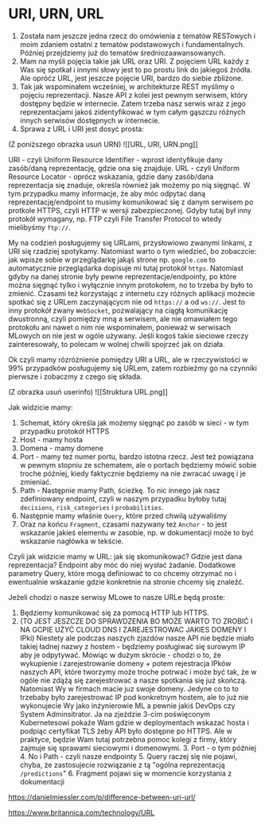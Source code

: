 # URI, URN, URL

1. Została nam jeszcze jedna rzecz do omówienia z tematów RESTowych i moim zdaniem ostatni z tematów podstawowych i fundamentalnych. Później przejdziemy już do tematów średniozaawansowanych.
2. Mam na myśli pojęcia takie jak URL oraz URI. Z pojęciem URL każdy z Was się spotkał i innymi słowy jest to po prostu link do jakiegoś źródła. Ale opróćz URL, jest jeszcze pojęcie URI, bardzo do siebie zbliżone. 
3. Tak jak wspominałem wcześniej, w architekturze REST myślimy o pojęciu reprezentacji. Nasze API z kolei jest pewnym serwisem, który dostępny będzie w internecie. Zatem trzeba nasz serwis wraz z jego reprezentacjami jakoś zidentyfikować w tym całym gąszczu różnych innych serwisów dostępnych w internecie. 
4. Sprawa z URL i URI jest dosyć prosta:

(Z poniższego obrazka usuń URN)
![[URL, URI, URN.png]]

URI - czyli Uniform Resource Identifier - wprost identyfikuje dany zasób/daną reprezentację, gdzie ona się znajduje. 
URL - czyli Uniform Resource Locator - oprócz wskazania, gdzie dany zasób/dana reprezentacja się znaduje, określa również jak możemy po nią sięgnąć. W tym przypadku mamy informacje, że aby móc odpytać daną reprezentację/endpoint to musimy komunikować się z danym serwisem po protkole HTTPS, czyli HTTP w wersji zabezpieczonej. Gdyby tutaj był inny protokół wymagany, np. FTP czyli File Transfer Protocol to wtedy mielibyśmy `ftp://`.

My na codzień posługujemy się URLami, przysłowiowo zwanymi linkami, z URI się rzadziej spotykamy. Natomiast warto o tym wiedzieć, bo zobaczcie: jak wpisze sobie w przeglądarkę jakąś strone np. `google.com` to automatycznie przeglądarka dopisuje mi tutaj protokół `https`. Natomiast gdyby na danej stronie były pewne reprezentacje/endpointy, po które można sięgnąć tylko i wyłącznie innym protokołem, no to trzeba by było to zmienić. Czasami też korzystając z internetu czy różnych aplikacji możecie spotkać się z URLem zaczynającycm nie od `https://` a od `ws://`. Jest to inny protokół zwany `WebSocket`, pozwalający na ciągłą komunikację dwustronną, czyli pomiędzy mną a serwisem, ale nie omawiałem tego protokołu ani nawet o nim nie wspominałem, ponieważ w serwisach MLowych on nie jest w ogóle używany.  Jeśli kogoś takie sieciowe rzeczy zainteresowały, to polecam w wolnej chwili spojrzeć jak on działa.

Ok czyli mamy rózróżnienie pomiędzy URI a URL, ale w rzeczywistości w 99% przypadków posługujemy się URLem, zatem rozbieżmy go na czynniki pierwsze i zobaczmy z czego się składa.

(Z obrazka usuń userinfo)
![[Struktura URL.png]]

Jak widzicie mamy:
1. Schemat, który określa jak możemy sięgnąć po zasób w sieci - w tym przypadku protokół HTTPS
2. Host - mamy hosta
3. Domena - mamy domene
4. Port - mamy też numer portu, bardzo istotna rzecz. Jest też powiązana w pewnym stopniu ze schematem, ale o portach będziemy mówić sobie troche później, kiedy faktycznie będziemy na nie zwracać uwagę i je zmieniać.
5. Path - Następnie mamy Path, ścieżkę. To nic innego jak nasz zdefiniowany endpoint, czyli w naszym przypadku byłoby tutaj `decisions`, `risk_categories` i `probabilities`.
6. Następnie mamy właśnie `Query`, które przed chwilą używaliśmy
7. Oraz na końcu `Fragment`, czasami nazywany też `Anchor` - to jest wskazanie jakieś elementu w zasobie, np. w dokumentacji może to być wskazanie nagłówka w tekście. 

Czyli jak widzicie mamy w URL: jak się skomunikować? Gdzie jest dana reprezentacja? Endpoint aby móc do niej wysłać żadanie. Dodatkowe parametry Query, które mogą definiować to co chcemy otrzymać no i ewentualnie wskazanie gdzie konkretnie na stronie chcemy się znaleźć.

Jeżeli chodzi o nasze serwisy MLowe to nasze URLe będą proste:
1. Będziemy komunikować się za pomocą HTTP lub HTTPS.
2. (TO JEST JESZCZE DO SPRAWDZENIA BO MOŻE WARTO TO ZROBIĆ I NA GCPIE UŻYĆ CLOUD DNS I ZAREJESTROWAC JAKIES DOMENY I IPki) Niestety ale podczas naszych zjazdów nasze API nie będzie miało takiej ładnej nazwy z hostem - będziemy posługiwać się surowym IP aby je odpytywać. Mówiąc w dużym skrócie - chodzi o to, że wykupienie i zarejestrowanie domeny + potem rejestracja IPków naszych API, które tworzymy może troche potrwać  i może być tak, że w ogóle nie zdążą się zarejestrować a nasze spotkania się już skończą. 
   Natomiast Wy w firmach macie juz swoje domeny. Jedyne co to to trzebaby było zarejestrować IP pod konkretnym hostem, ale to już nie wykonujecie Wy jako inżynierowie ML a pewnie jakiś DevOps czy System Adminsitrator. Ja na zjeździe 3-cim poświęconym Kubernetesowi pokaże Wam gdzie w deploymentach wskazać hosta i podpiąc certyfikat TLS żeby API było dostępne po HTTPS. Ale w praktyce, będzie Wam tutaj potrzebna pomoc kolegi z firmy, który zajmuje się sprawami sieciowymi i domenowymi.
   3. Port - o tym później
   4. No i Path - czyli nasze endpointy
   5. Query raczej się nie pojawi, chyba, że zastosujecie rozwiązanie z tą "ogólna reprezentacją `/predictions`"
   6. Fragment pojawi się w momencie korzystania z dokumentacji

https://danielmiessler.com/p/difference-between-uri-url/

https://www.britannica.com/technology/URL